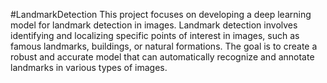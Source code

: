 #LandmarkDetection
This project focuses on developing a deep learning model for landmark detection in images. Landmark detection involves identifying and localizing specific points of interest in images, such as famous landmarks, buildings, or natural formations. The goal is to create a robust and accurate model that can automatically recognize and annotate landmarks in various types of images.
